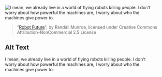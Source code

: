 ![I mean, we already live in a world of flying robots killing people. I don't worry about how powerful the machines are, I worry about who the machines give power to.](https://imgs.xkcd.com/comics/robot_future.png)
> "[Robot Future](https://xkcd.com/1968/)", by Randall Munroe, licensed under Creative Commons Attribution-NonCommercial 2.5 License

## Alt Text
I mean, we already live in a world of flying robots killing people. I don't worry about how powerful the machines are, I worry about who the machines give power to.
